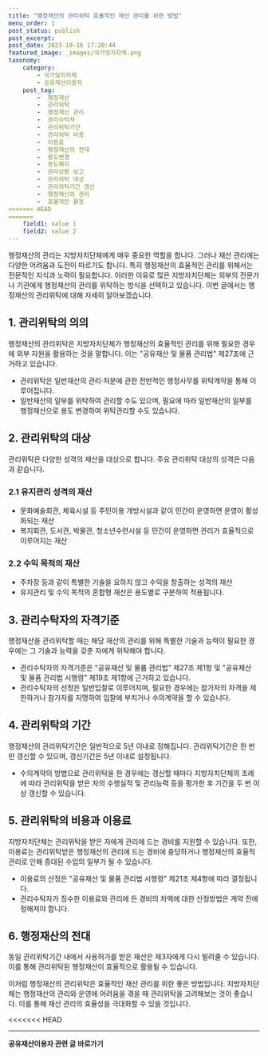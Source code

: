 ```yaml
---
title: "행정재산의 관리위탁 효율적인 재산 관리를 위한 방법"
menu_order: 1
post_status: publish
post_excerpt: 
post_date: 2023-10-16 17:20:44
featured_image: _images/국가및지자체.png
taxonomy:
    category:
        - 국가및지자체
        - 공유재산이용자
    post_tag:
        -  행정재산
        -  관리위탁
        -  행정재산 관리
        -  관리수탁자
        -  관리위탁기간
        -  관리위탁 비용
        -  이용료
        -  행정재산의 전대
        -  용도변경
        -  용도폐지
        -  관리상황 보고
        -  관리위탁 대상
        -  관리위탁기간 갱신
        -  행정재산의 관리
        -  효율적인 활용
<<<<<<< HEAD
=======
    field1: value 1
    field2: value 2
---
```



행정재산의 관리는 지방자치단체에게 매우 중요한 역할을 합니다. 그러나 재산 관리에는 다양한 어려움과 도전이 따르기도 합니다. 특히 행정재산의 효율적인 관리를 위해서는 전문적인 지식과 노력이 필요합니다. 이러한 이유로 많은 지방자치단체는 외부의 전문가나 기관에게 행정재산의 관리를 위탁하는 방식을 선택하고 있습니다. 이번 글에서는 행정재산의 관리위탁에 대해 자세히 알아보겠습니다.

## 1. 관리위탁의 의의

행정재산의 관리위탁은 지방자치단체가 행정재산의 효율적인 관리를 위해 필요한 경우에 외부 자원을 활용하는 것을 말합니다. 이는 "공유재산 및 물품 관리법" 제27조에 근거하고 있습니다.

- 관리위탁은 일반재산의 관리·처분에 관한 전반적인 행정사무를 위탁계약을 통해 이루어집니다.
- 일반재산의 일부를 위탁하여 관리할 수도 있으며, 필요에 따라 일반재산의 일부를 행정재산으로 용도 변경하여 위탁관리할 수도 있습니다.

## 2. 관리위탁의 대상

관리위탁은 다양한 성격의 재산을 대상으로 합니다. 주요 관리위탁 대상의 성격은 다음과 같습니다.

### 2.1 유지관리 성격의 재산

- 문화예술회관, 체육시설 등 주민이용 개방시설과 같이 민간이 운영하면 운영이 활성화되는 재산
- 복지회관, 도서관, 박물관, 청소년수련시설 등 민간이 운영하면 관리가 효율적으로 이루어지는 재산

### 2.2 수익 목적의 재산

- 주차장 등과 같이 특별한 기술을 요하지 않고 수익을 창출하는 성격의 재산
- 유지관리 및 수익 목적의 혼합형 재산은 용도별로 구분하여 적용됩니다.

## 3. 관리수탁자의 자격기준

행정재산을 관리위탁할 때는 해당 재산의 관리를 위해 특별한 기술과 능력이 필요한 경우에는 그 기술과 능력을 갖춘 자에게 위탁해야 합니다.

- 관리수탁자의 자격기준은 "공유재산 및 물품 관리법" 제27조 제1항 및 "공유재산 및 물품 관리법 시행령" 제19조 제1항에 근거하고 있습니다.
- 관리수탁자의 선정은 일반입찰로 이루어지며, 필요한 경우에는 참가자의 자격을 제한하거나 참가자를 지명하여 입찰에 부치거나 수의계약을 할 수 있습니다.

## 4. 관리위탁의 기간

행정재산의 관리위탁기간은 일반적으로 5년 이내로 정해집니다. 관리위탁기간은 한 번만 갱신할 수 있으며, 갱신기간은 5년 이내로 설정됩니다.

- 수의계약의 방법으로 관리위탁을 한 경우에는 갱신할 때마다 지방자치단체의 조례에 따라 관리위탁을 받은 자의 수행실적 및 관리능력 등을 평가한 후 기간을 두 번 이상 갱신할 수 있습니다.

## 5. 관리위탁의 비용과 이용료

지방자치단체는 관리위탁을 받은 자에게 관리에 드는 경비를 지원할 수 있습니다. 또한, 이용료는 관리위탁받은 행정재산의 관리에 드는 경비에 충당하거나 행정재산의 효율적 관리로 인해 증대된 수입의 일부가 될 수 있습니다.

- 이용료의 산정은 "공유재산 및 물품 관리법 시행령" 제21조 제4항에 따라 결정됩니다.
- 관리수탁자가 징수한 이용료와 관리에 든 경비의 차액에 대한 산정방법은 계약 전에 정해져야 합니다.

## 6. 행정재산의 전대

동일 관리위탁기간 내에서 사용허가를 받은 재산은 제3자에게 다시 빌려줄 수 있습니다. 이를 통해 관리위탁된 행정재산이 효율적으로 활용될 수 있습니다.

이처럼 행정재산의 관리위탁은 효율적인 재산 관리를 위한 좋은 방법입니다. 지방자치단체는 행정재산의 관리와 운영에 어려움을 겪을 때 관리위탁을 고려해보는 것이 좋습니다. 이를 통해 재산 관리의 효율성을 극대화할 수 있을 것입니다.

<<<<<<< HEAD



<!-- wp:separator -->
<hr class="wp-block-separator has-alpha-channel-opacity"/>
<!-- /wp:separator -->

<!-- wp:group {"backgroundColor":"base","layout":{"type":"constrained"}} -->
<div class="wp-block-group has-base-background-color has-background"><!-- wp:paragraph {"align":"center","fontSize":"large"} -->
<p class="has-text-align-center has-large-font-size"><strong>공유재산이용자 관련 글 바로가기</strong></p>
<!-- /wp:paragraph -->


<!-- wp:latest-posts
{"categories":[{"id":1570,"count":19,"description":"","link":"https://uknowlaw.com/category/%ea%b3%b5%ec%9c%a0%ec%9e%ac%ec%82%b0%ec%9d%b4%ec%9a%a9%ec%9e%90/","name":"공유재산이용자","slug":"공유재산이용자","taxonomy":"category","parent":0,"meta":[],"_links":{"self":[{"href":"https://uknowlaw.com/wp-json/wp/v2/categories/1570"}],"collection":[{"href":"https://uknowlaw.com/wp-json/wp/v2/categories"}],"about":[{"href":"https://uknowlaw.com/wp-json/wp/v2/taxonomies/category"}],"wp:post_type":[{"href":"https://uknowlaw.com/wp-json/wp/v2/posts?categories=1570"}],"curies":[{"name":"wp","href":"https://api.w.org/{rel}","templated":true}]}}],"postsToShow":100,"excerptLength":28,"postLayout":"grid","columns":2,"featuredImageAlign":"left","featuredImageSizeSlug":"large","fontSize":"medium"} /--></div>
<!-- /wp:group -->